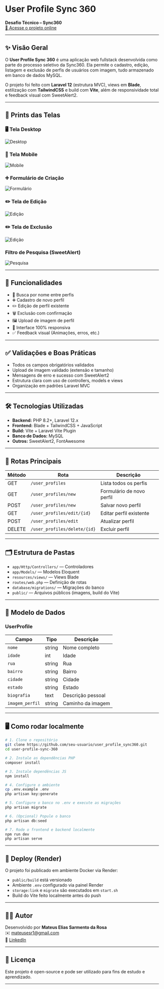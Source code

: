 # User Profile Sync 360

**Desafio Técnico – Sync360**  
[🔗 Acesse o projeto online](https://laravel-deploy-sync360-latest.onrender.com/user_profiles)

---

## ✨ Visão Geral

O **User Profile Sync 360** é uma aplicação web fullstack desenvolvida como parte do processo seletivo da Sync360. Ela permite o cadastro, edição, listagem e exclusão de perfis de usuários com imagem, tudo armazenado em banco de dados MySQL.

O projeto foi feito com **Laravel 12** (estrutura MVC), views em **Blade**, estilização com **TailwindCSS** e build com **Vite**, além de responsividade total e feedback visual com SweetAlert2.

---

## 📸 Prints das Telas

### 🖥️ Tela Desktop
![Desktop](README-assets/desktop.png)

### 📱 Tela Mobile
![Mobile](README-assets/mobile.png)

### ➕ Formulário de Criação
![Formulário](README-assets/form-criacao.png)

### ✏️ Tela de Edição
![Edição](README-assets/editar.png)

### ✏️ Tela de Exclusão
![Edição](README-assets/delete.png)

###  Filtro de Pesquisa (SweetAlert)
![Pesquisa](README-assets/pesquisa.png)

---

## 🚀 Funcionalidades

- 🔎 Busca por nome entre perfis
- ➕ Cadastro de novo perfil
- ✏️ Edição de perfil existente
- 🗑️ Exclusão com confirmação
- 🖼️ Upload de imagem de perfil
- 📱 Interface 100% responsiva
- ✅ Feedback visual (Animações, erros, etc.)

---

## ✅ Validações e Boas Práticas

- Todos os campos obrigatórios validados
- Upload de imagem validado (extensão e tamanho)
- Mensagens de erro e sucesso com SweetAlert2
- Estrutura clara com uso de controllers, models e views
- Organização em padrões Laravel MVC

---

## 🛠️ Tecnologias Utilizadas

- **Backend:** PHP 8.2+, Laravel 12.x
- **Frontend:** Blade + TailwindCSS + JavaScript
- **Build:** Vite + Laravel Vite Plugin
- **Banco de Dados:** MySQL
- **Outros:** SweetAlert2, FontAwesome

---

## 🔗 Rotas Principais

| Método | Rota                          | Descrição                 |
|--------|-------------------------------|---------------------------|
| GET    | `/user_profiles`              | Lista todos os perfis     |
| GET    | `/user_profiles/new`          | Formulário de novo perfil |
| POST   | `/user_profiles/new`          | Salvar novo perfil        |
| GET    | `/user_profiles/edit/{id}`    | Editar perfil existente   |
| POST   | `/user_profiles/edit`         | Atualizar perfil          |
| DELETE | `/user_profiles/delete/{id}`  | Excluir perfil            |

---

## 🗂️ Estrutura de Pastas

- `app/Http/Controllers/` — Controladores
- `app/Models/` — Modelos Eloquent
- `resources/views/` — Views Blade
- `routes/web.php` — Definição de rotas
- `database/migrations/` — Migrações do banco
- `public/` — Arquivos públicos (imagens, build do Vite)

---

## 🧩 Modelo de Dados

### UserProfile

| Campo          | Tipo    | Descrição             |
|----------------|---------|-----------------------|
| `nome`         | string  | Nome completo         |
| `idade`        | int     | Idade                 |
| `rua`          | string  | Rua                   |
| `bairro`       | string  | Bairro                |
| `cidade`       | string  | Cidade                |
| `estado`       | string  | Estado                |
| `biografia`    | text    | Descrição pessoal     |
| `imagem_perfil`| string  | Caminho da imagem     |

---

## 🖥️ Como rodar localmente

```bash
# 1. Clone o repositório
git clone https://github.com/seu-usuario/user_profile_sync360.git
cd user-profile-sync-360

# 2. Instale as dependências PHP
composer install

# 3. Instale dependências JS
npm install

# 4. Configure o ambiente
cp .env.example .env
php artisan key:generate

# 5. Configure o banco no .env e execute as migrações
php artisan migrate

# 6. (Opcional) Popule o banco
php artisan db:seed

# 7. Rode o frontend e backend localmente
npm run dev
php artisan serve
```

---

## 🚀 Deploy (Render)

O projeto foi publicado em ambiente Docker via Render:

- `public/build` está versionado
- Ambiente `.env` configurado via painel Render
- `storage:link` e `migrate` são executados em `start.sh`
- Build do Vite feito localmente antes do push

---

## 👨‍💻 Autor

Desenvolvido por **Mateus Elias Sarmento da Rosa**  
✉️ <mateusesr1@gmail.com>  
🔗 [LinkedIn](https://www.linkedin.com/in/mateuseliasdev)

---

## 📄 Licença

Este projeto é open-source e pode ser utilizado para fins de estudo e aprendizado.

---